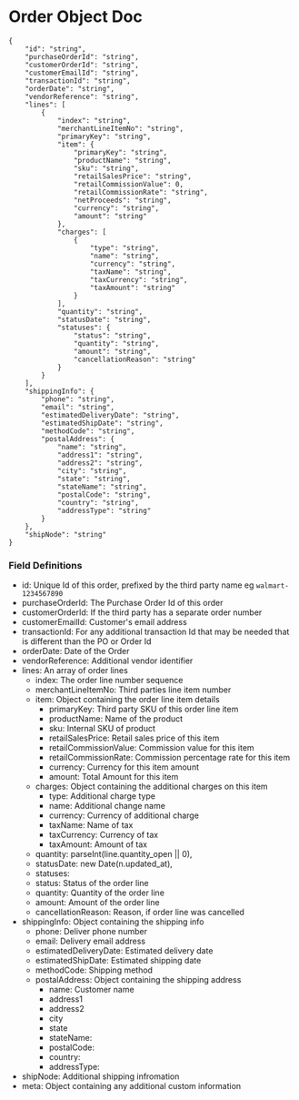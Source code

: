 # Order Object Doc

```
{
    "id": "string",
    "purchaseOrderId": "string",
    "customerOrderId": "string",
    "customerEmailId": "string",
    "transactionId": "string",
    "orderDate": "string",
    "vendorReference": "string",
    "lines": [
        {
            "index": "string",
            "merchantLineItemNo": "string",
            "primaryKey": "string",
            "item": {
                "primaryKey": "string",
                "productName": "string",
                "sku": "string",
                "retailSalesPrice": "string",
                "retailCommissionValue": 0,
                "retailCommissionRate": "string",
                "netProceeds": "string",
                "currency": "string",
                "amount": "string"
            },
            "charges": [
                {
                    "type": "string",
                    "name": "string",
                    "currency": "string",
                    "taxName": "string",
                    "taxCurrency": "string",
                    "taxAmount": "string"
                }
            ],
            "quantity": "string",
            "statusDate": "string",
            "statuses": {
                "status": "string",
                "quantity": "string",
                "amount": "string",
                "cancellationReason": "string"
            }
        }
    ],
    "shippingInfo": {
        "phone": "string",
        "email": "string",
        "estimatedDeliveryDate": "string",
        "estimatedShipDate": "string",
        "methodCode": "string",
        "postalAddress": {
            "name": "string",
            "address1": "string",
            "address2": "string",
            "city": "string",
            "state": "string",
            "stateName": "string",
            "postalCode": "string",
            "country": "string",
            "addressType": "string"
        }
    },
    "shipNode": "string"
}
```  
### Field Definitions

- id: Unique Id of this order, prefixed by the third party name eg `walmart-1234567890`
- purchaseOrderId: The Purchase Order Id of this order
- customerOrderId: If the third party has a separate order number
- customerEmailId: Customer's email address
- transactionId: For any additional transaction Id that may be needed that is different than the PO or Order Id
- orderDate: Date of the Order
- vendorReference: Additional vendor identifier
- lines: An array of order lines
  - index: The order line number sequence
  - merchantLineItemNo: Third parties line item number
  - item: Object containing the order line item details 
    - primaryKey: Third party SKU of this order line item
    - productName: Name of the product
    - sku: Internal SKU of product
    - retailSalesPrice: Retail sales price of this item
    - retailCommissionValue: Commission value for this item
    - retailCommissionRate: Commission percentage rate for this item
    - currency: Currency for this item amount
    - amount: Total Amount for this item
  - charges: Object containing the additional charges on this item
    - type: Additional charge type
    - name: Additional change name
    - currency: Currency of additional charge
    - taxName: Name of tax
    - taxCurrency: Currency of tax
    - taxAmount: Amount of tax
  - quantity: parseInt(line.quantity_open || 0),
  - statusDate: new Date(n.updated_at),
  - statuses: 
  - status: Status of the order line
  - quantity: Quantity of the order line 
  - amount: Amount of the order line 
  - cancellationReason: Reason, if order line was cancelled
- shippingInfo: Object containing the shipping info
  - phone: Deliver phone number
  - email: Delivery email address
  - estimatedDeliveryDate: Estimated delivery date
  - estimatedShipDate: Estimated shipping date
  - methodCode: Shipping method
  - postalAddress: Object containing the shipping address
    - name: Customer name
    - address1 
    - address2
    - city 
    - state 
    - stateName:
    - postalCode:
    - country: 
    - addressType:
- shipNode: Additional shipping infromation
- meta: Object containing any additional custom information 
